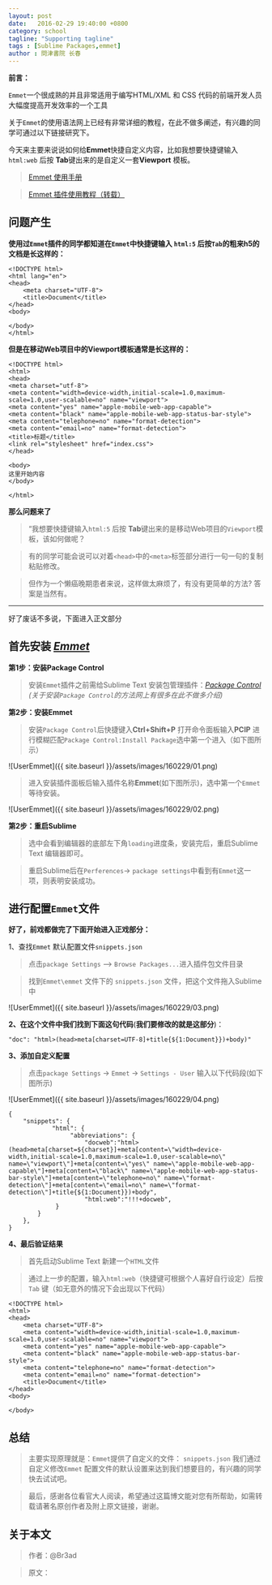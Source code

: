 ```yaml
---
layout: post
date:   2016-02-29 19:40:00 +0800
category: school
tagline: "Supporting tagline"
tags : [Sublime Packages,emmet]
author : 問津書院 长春
---
```






**前言：**

`Emmet`一个很成熟的并且非常适用于编写HTML/XML 和 CSS 代码的前端开发人员大幅度提高开发效率的一个工具

关于`Emmet`的使用语法网上已经有非常详细的教程，在此不做多阐述，有兴趣的同学可通过以下链接研究下。

今天来主要来说说如何给**Emmet**快捷自定义内容，比如我想要快捷键输入`html:web` 后按 **Tab**键出来的是自定义一套**Viewport** 模板。

> [Emmet 使用手册](http://www.w3cplus.com/tools/emmet-cheat-sheet.html)

> [Emmet 插件使用教程（转载）](http://www.yunxiu.org/blog/article/5490.htm)




## 问题产生

**使用过`Emmet`插件的同学都知道在`Emmet`中快捷键输入 `html:5` 后按`Tab`的粗来h5的文档是长这样的：**

	<!DOCTYPE html>
	<html lang="en">
	<head>
	    <meta charset="UTF-8">
	    <title>Document</title>
	</head>
	<body>

	</body>
	</html>

**但是在移动Web项目中的Viewport模板通常是长这样的：**

	<!DOCTYPE html>
	<html>
	<head>
	<meta charset="utf-8">
	<meta content="width=device-width,initial-scale=1.0,maximum-scale=1.0,user-scalable=no" name="viewport">
	<meta content="yes" name="apple-mobile-web-app-capable">
	<meta content="black" name="apple-mobile-web-app-status-bar-style">
	<meta content="telephone=no" name="format-detection">
	<meta content="email=no" name="format-detection">
	<title>标题</title>
	<link rel="stylesheet" href="index.css">
	</head>

	<body>
	这里开始内容
	</body>

	</html>


**那么问题来了**

> “我想要快捷键输入`html:5` 后按 **Tab**键出来的是移动Web项目的`Viewport`模板，该如何做呢？

> 有的同学可能会说可以对着`<head>`中的`<meta>`标签部分进行一句一句的复制粘贴修改。

> 但作为一个懒癌晚期患者来说，这样做太麻烦了，有没有更简单的方法? 答案是当然有。



---

好了废话不多说，下面进入正文部分


## 首先安装 [*Emmet*](http://docs.emmet.io/)


**第1步：安装Package Control**

> 安装`Emmet`插件之前需给Sublime Text 安装包管理插件：[*Package Control*](https://sublime.wbond.net/Package%20Control.sublime-package)
 *(关于安装`Package Control`的方法网上有很多在此不做多介绍)*

**第2步：安装Emmet**
> 安装`Package Control`后快捷键入**Ctrl+Shift+P**  打开命令面板输入**PCIP** 进行模糊匹配`Package Control:Install Package`选中第一个进入（如下图所示）

![UserEmmet]({{ site.baseurl }}/assets/images/160229/01.png)

> 进入安装插件面板后输入插件名称**Emmet**(如下图所示)，选中第一个`Emmet`等待安装。

![UserEmmet]({{ site.baseurl }}/assets/images/160229/02.png)


**第2步：重启Sublime**

> 选中会看到编辑器的底部左下角`loading`进度条，安装完后，重启Sublime Text 编辑器即可。

> 重启Sublime后在`Perferences`-> `package settings`中看到有`Emmet`这一项，则表明安装成功。



## 进行配置`Emmet`文件


**好了，前戏都做完了下面开始进入正戏部分：**

1、查找`Emmet` 默认配置文件`snippets.json`

>  点击`package Settings` --> `Browse Packages...`进入插件包文件目录

> 找到`Emmet\emmet` 文件下的 `snippets.json` 文件，把这个文件拖入Sublime中


![UserEmmet]({{ site.baseurl }}/assets/images/160229/03.png)


**2、在这个文件中我们找到下面这句代码**(**我们要修改的就是这部分**)：

	"doc": "html>(head>meta[charset=UTF-8]+title{${1:Document}})+body)"


**3、添加自定义配置**

> 点击`package Settings` -> `Emmet` -> `Settings - User` 输入以下代码段(如下图所示)

![UserEmmet]({{ site.baseurl }}/assets/images/160229/04.png)

	{
	    "snippets": {
	            "html": {
	                 "abbreviations": {
	                     "docweb":"html>(head>meta[charset=${charset}]+meta[content=\"width=device-width,initial-scale=1.0,maximum-scale=1.0,user-scalable=no\" name=\"viewport\"]+meta[content=\"yes\" name=\"apple-mobile-web-app-capable\"]+meta[content=\"black\" name=\"apple-mobile-web-app-status-bar-style\"]+meta[content=\"telephone=no\" name=\"format-detection\"]+meta[content=\"email=no\" name=\"format-detection\"]+title{${1:Document}})+body",
	                     "html:web":"!!!+docweb",
	             }
	        }
	    },
	}


**4、最后验证结果**

> 首先启动Sublime Text 新建一个`HTML`文件

> 通过上一步的配置，输入`html:web`（快捷键可根据个人喜好自行设定）后按`Tab` 键（如无意外的情况下会出现以下代码）

	<!DOCTYPE html>
	<html>
	<head>
	    <meta charset="UTF-8">
	    <meta content="width=device-width,initial-scale=1.0,maximum-scale=1.0,user-scalable=no" name="viewport">
	    <meta content="yes" name="apple-mobile-web-app-capable">
	    <meta content="black" name="apple-mobile-web-app-status-bar-style">
	    <meta content="telephone=no" name="format-detection">
	    <meta content="email=no" name="format-detection">
	    <title>Document</title>
	</head>
	<body>

	</body>
</html>




## 总结

> 主要实现原理就是：`Emmet`提供了自定义的文件： `snippets.json` 我们通过自定义修改`Emmet` 配置文件的默认设置来达到我们想要目的，有兴趣的同学快去试试吧。

> 最后，感谢各位看官大人阅读，希望通过这篇博文能对您有所帮助，如需转载请著名原创作者及附上原文链接，谢谢。


## 关于本文

> 作者：@Br3ad

> 原文：

